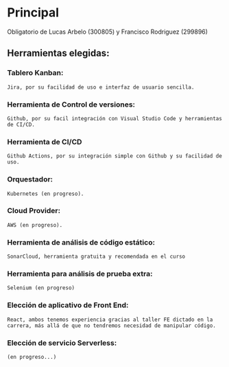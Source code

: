 # Principal
Obligatorio de Lucas Arbelo (300805) y Francisco Rodriguez (299896)

## Herramientas elegidas:

### Tablero Kanban: 
    Jira, por su facilidad de uso e interfaz de usuario sencilla.
### Herramienta de Control de versiones:
    Github, por su facil integración con Visual Studio Code y herramientas de CI/CD. 
### Herramienta de CI/CD
    Github Actions, por su integración simple con Github y su facilidad de uso.
### Orquestador:
    Kubernetes (en progreso).
### Cloud Provider:
    AWS (en progreso).
### Herramienta de análisis de código estático:
    SonarCloud, herramienta gratuita y recomendada en el curso
### Herramienta para análisis de prueba extra:
    Selenium (en progreso)
### Elección de aplicativo de Front End:
    React, ambos tenemos experiencia gracias al taller FE dictado en la carrera, más allá de que no tendremos necesidad de manipular código.
### Elección de servicio Serverless:
    (en progreso...) 

